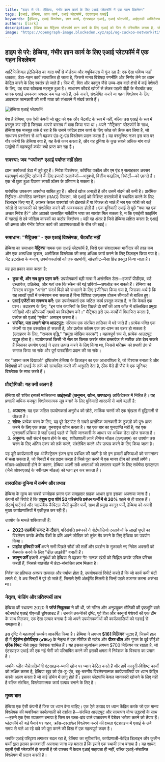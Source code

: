 ```yaml
---
title: "हाइप से परे: हेब्बिया, गंभीर ज्ञान कार्य के लिए एआई प्लेटफॉर्म में एक गहन विश्लेषण"
tags: [एआई, हेब्बिया, ज्ञान कार्य, एआई प्लेटफॉर्म, एंटरप्राइज एआई]
keywords: [हेब्बिया, एआई विश्लेषण, ज्ञान कार्य, एंटरप्राइज एआई, एआई प्लेटफॉर्म, आईएसडी आर्किटेक्चर]
authors: [lark]
description: हेब्बिया का मैट्रिक्स प्लेटफॉर्म ज्ञान कार्य के लिए एआई को फिर से परिभाषित करता है, जो वित्त और कानून में जटिल डेटा विश्लेषण के लिए एक मजबूत समाधान प्रदान करता है। जानें कि कैसे इसकी अनूठी आईएसडी आर्किटेक्चर और संरचित आउटपुट उद्योगों को बदल रहे हैं।
image: "https://opengraph-image.blockeden.xyz/api/og-cuckoo-network?title=हाइप%20से%20परे:%20हेब्बिया,%20गंभीर%20ज्ञान%20कार्य%20के%20लिए%20एआई%20प्लेटफॉर्म%20में%20एक%20गहन%20विश्लेषण"
---
```


## हाइप से परे: हेब्बिया, गंभीर ज्ञान कार्य के लिए एआई प्लेटफॉर्म में एक गहन विश्लेषण

आर्टिफिशियल इंटेलिजेंस का वादा वर्षों से बोर्डरूम और क्यूबिकल्स में गूंज रहा है: एक ऐसा भविष्य जहाँ थकाऊ, डेटा-गहन कार्य स्वचालित हो जाता है, जिससे मानव विशेषज्ञ रणनीति और निर्णय लेने पर ध्यान केंद्रित करने के लिए स्वतंत्र हो जाते हैं। फिर भी, वित्त और कानून जैसे उच्च-दांव वाले क्षेत्रों में कई पेशेवरों के लिए, वह वादा खोखला महसूस हुआ है। साधारण कीवर्ड खोजों से लेकर पहली पीढ़ी के चैटबॉट तक, मानक एआई उपकरण अक्सर कम पड़ जाते हैं, तर्क करने, संश्लेषित करने या गहन विश्लेषण के लिए आवश्यक जानकारी की भारी मात्रा को संभालने में संघर्ष करते हैं।

![हेब्बिया एआई प्लेटफॉर्म](https://opengraph-image.blockeden.xyz/api/og-cuckoo-network?title=हाइप%20से%20परे:%20हेब्बिया,%20गंभीर%20ज्ञान%20कार्य%20के%20लिए%20एआई%20प्लेटफॉर्म%20में%20एक%20गहन%20विश्लेषण)

पेश है हेब्बिया, एक ऐसी कंपनी जो खुद को एक और चैटबॉट के रूप में नहीं, बल्कि उस एआई के रूप में प्रस्तुत कर रही है जिसका आपसे वास्तव में वादा किया गया था। अपने "मैट्रिक्स" प्लेटफॉर्म के साथ, हेब्बिया एक मजबूत तर्क दे रहा है कि उसने जटिल ज्ञान कार्य के लिए कोड को क्रैक कर लिया है, जो साधारण प्रश्नोत्तर से आगे बढ़कर एंड-टू-एंड विश्लेषण प्रदान करता है। यह वस्तुनिष्ठ नज़र इस बात पर गौर करेगी कि हेब्बिया क्या है, यह कैसे काम करता है, और यह दुनिया के कुछ सबसे अधिक मांग वाले उद्योगों में महत्वपूर्ण कर्षण क्यों प्राप्त कर रहा है।

### समस्या: जब "पर्याप्त" एआई पर्याप्त नहीं होता

ज्ञान कार्यकर्ता डेटा में डूबे हुए हैं। निवेश विश्लेषक, कॉर्पोरेट वकील और एम एंड ए सलाहकार अक्सर महत्वपूर्ण अंतर्दृष्टि खोजने के लिए हजारों दस्तावेजों—अनुबंधों, वित्तीय फाइलिंग, रिपोर्टों—को छानते हैं। एक भी छूटा हुआ विवरण लाखों डॉलर के परिणाम दे सकता है।

पारंपरिक उपकरण अपर्याप्त साबित हुए हैं। कीवर्ड खोज अनाड़ी है और उसमें संदर्भ की कमी है। प्रारंभिक रिट्रीवल-ऑगमेंटेड जनरेशन (RAG) सिस्टम, जो एआई को विशिष्ट दस्तावेजों में स्थापित करने के लिए डिज़ाइन किए गए हैं, अक्सर केवल वाक्यांशों को दोहराते हैं या विफल हो जाते हैं जब एक क्वेरी को कई स्रोतों से जानकारी को संश्लेषित करने की आवश्यकता होती है। एक बुनियादी एआई से पूछें "क्या यह एक अच्छा निवेश है?" और आपको उत्साहित मार्केटिंग भाषा का सारांश मिल सकता है, न कि एसईसी फाइलिंग में गहराई से दबे जोखिम कारकों का कठोर विश्लेषण। यही वह अंतर है जिसे हेब्बिया लक्षित करता है: एआई की क्षमता और गंभीर पेशेवर कार्य की आवश्यकताओं के बीच की खाई।

### समाधान: "मैट्रिक्स" - एक एआई विश्लेषक, चैटबॉट नहीं

हेब्बिया का समाधान **मैट्रिक्स** नामक एक एआई प्लेटफॉर्म है, जिसे एक संवादात्मक भागीदार की तरह कम और एक अत्यधिक कुशल, अलौकिक विश्लेषक की तरह अधिक कार्य करने के लिए डिज़ाइन किया गया है। चैट इंटरफ़ेस के बजाय, उपयोगकर्ताओं को एक सहयोगी, स्प्रेडशीट-जैसा ग्रिड प्रस्तुत किया जाता है।

यह इस प्रकार काम करता है:
*   **कुछ भी, और सब कुछ ग्रहण करें:** उपयोगकर्ता बड़ी मात्रा में असंरचित डेटा—हजारों पीडीएफ, वर्ड दस्तावेज़, प्रतिलेख, और यहां तक कि स्कैन की गई छवियां—अपलोड कर सकते हैं। हेब्बिया का सिस्टम वस्तुतः "अनंत" संदर्भ विंडो को संभालने के लिए इंजीनियर किया गया है, जिसका अर्थ है कि यह लाखों पृष्ठों में कनेक्शन बना सकता है बिना विशिष्ट एलएलएम टोकन सीमाओं से बाधित हुए।
*   **एआई एजेंटों का समन्वय करें:** एक उपयोगकर्ता एक जटिल कार्य प्रस्तुत करता है, न कि केवल एक प्रश्न। उदाहरण के लिए, "इन पांच कंपनियों के लिए पिछले दो वर्षों की आय कॉल में उल्लिखित प्रमुख जोखिमों और प्रतिस्पर्धी दबावों का विश्लेषण करें।" मैट्रिक्स इसे उप-कार्यों में विभाजित करता है, प्रत्येक को एआई "एजेंट" असाइन करता है।
*   **संरचित, पता लगाने योग्य आउटपुट:** परिणाम एक संरचित तालिका में भरे जाते हैं। प्रत्येक पंक्ति एक कंपनी या एक दस्तावेज़ हो सकती है, और प्रत्येक कॉलम एक उप-प्रश्न का उत्तर हो सकता है (उदाहरण के लिए, "राजस्व वृद्धि," "प्रमुख जोखिम कारक")। महत्वपूर्ण रूप से, प्रत्येक आउटपुट उद्धृत होता है। उपयोगकर्ता किसी भी सेल पर क्लिक करके स्रोत दस्तावेज़ से सटीक अंश देख सकते हैं जिसका उपयोग एआई ने उत्तर उत्पन्न करने के लिए किया था, जिससे मतिभ्रम को प्रभावी ढंग से समाप्त किया जा सके और पूर्ण पारदर्शिता प्रदान की जा सके।

यह "अपना काम दिखाओ" दृष्टिकोण हेब्बिया के डिज़ाइन का एक आधारशिला है, जो विश्वास बनाता है और विशेषज्ञों को एआई के तर्क को सत्यापित करने की अनुमति देता है, ठीक वैसे ही जैसे वे एक जूनियर विश्लेषक के साथ करते हैं।

### प्रौद्योगिकी: यह क्यों अलग है

हेब्बिया की शक्ति इसकी मालिकाना **आईएसडी (अनुमान, खोज, अपघटन)** आर्किटेक्चर में निहित है। यह प्रणाली अधिक मजबूत विश्लेषणात्मक लूप बनाने के लिए बुनियादी आरएजी से आगे बढ़ती है:

1.  **अपघटन:** यह एक जटिल उपयोगकर्ता अनुरोध को छोटे, तार्किक चरणों की एक श्रृंखला में बुद्धिमानी से तोड़ता है।
2.  **खोज:** प्रत्येक चरण के लिए, यह पूरे डेटासेट से सबसे प्रासंगिक जानकारी के टुकड़ों को पुनः प्राप्त करने के लिए एक उन्नत, पुनरावृत्त खोज करता है। यह एक बार का पुनःप्राप्ति नहीं है; यह एक पुनरावर्ती प्रक्रिया है जहाँ एआई पहले से मिली जानकारी के आधार पर अधिक डेटा खोज सकता है।
3.  **अनुमान:** सही संदर्भ एकत्र होने के बाद, शक्तिशाली लार्ज लैंग्वेज मॉडल (एलएलएम) का उपयोग उस चरण के लिए अंतिम उत्तर को तर्क करने, संश्लेषित करने और उत्पन्न करने के लिए किया जाता है।

यह पूरी कार्यप्रणाली एक ऑर्केस्ट्रेशन इंजन द्वारा प्रबंधित की जाती है जो इन हजारों प्रक्रियाओं को समानांतर में चला सकता है, जो मिनटों में वह प्रदान करता है जिसे पूरा करने में एक मानव टीम को हफ्तों लगेंगे। मॉडल-अज्ञेयवादी होने के कारण, हेब्बिया अपनी तर्क क्षमताओं को लगातार बढ़ाने के लिए सर्वश्रेष्ठ एलएलएम (जैसे ओपनएआई के नवीनतम मॉडल) को प्लग इन कर सकता है।

### वास्तविक दुनिया में कर्षण और प्रभाव

हेब्बिया के मूल्य का सबसे सम्मोहक प्रमाण एक समझदार ग्राहक आधार द्वारा इसका अपनाया जाना है। कंपनी की रिपोर्ट है कि **एयूएम द्वारा शीर्ष 50 परिसंपत्ति प्रबंधन फर्मों में से 30%** पहले से ही ग्राहक हैं। सेंटर्व्यू पार्टनर्स और चार्ल्सबैंक कैपिटल जैसी कुलीन फर्में, साथ ही प्रमुख कानून फर्में, हेब्बिया को अपनी मुख्य कार्यप्रणालियों में एकीकृत कर रही हैं।

उपयोग के मामले शक्तिशाली हैं:
*   **2023 एसवीबी संकट के दौरान**, परिसंपत्ति प्रबंधकों ने पोर्टफोलियो दस्तावेजों के लाखों पृष्ठों का विश्लेषण करके क्षेत्रीय बैंकों के प्रति अपने जोखिम को तुरंत मैप करने के लिए हेब्बिया का उपयोग किया।
*   **प्राइवेट इक्विटी फर्में** अपने सभी पिछले सौदों की शर्तों और प्रदर्शन के मुकाबले नए निवेश अवसरों को बेंचमार्क करने के लिए "डील लाइब्रेरी" बनाती हैं।
*   **कानून फर्में** हजारों अनुबंधों को हेब्बिया से पढ़कर गैर-मानक खंडों को चिह्नित करके उचित परिश्रम करती हैं, जिससे बातचीत में डेटा-संचालित लाभ मिलता है।

निवेश पर प्रतिफल अक्सर तत्काल और पर्याप्त होता है, उपयोगकर्ता रिपोर्ट करते हैं कि जो कार्य कभी घंटों लगते थे, वे अब मिनटों में पूरे हो जाते हैं, जिससे ऐसी अंतर्दृष्टि मिलती है जिन्हें पहले उजागर करना असंभव था।

### नेतृत्व, फंडिंग और प्रतिस्पर्धी लाभ

हेब्बिया की स्थापना 2020 में **जॉर्ज सिवुलका** ने की थी, जो गणित और अनुप्रयुक्त भौतिकी की पृष्ठभूमि वाले स्टैनफोर्ड एआई पीएचडी ड्रॉपआउट हैं। उनकी तकनीकी दृष्टि, पूर्व वित्त और कानूनी पेशेवरों की एक टीम के साथ मिलकर, एक ऐसा उत्पाद बनाया है जो अपने उपयोगकर्ताओं की कार्यप्रणालियों को गहराई से समझता है।

इस दृष्टि ने महत्वपूर्ण समर्थन आकर्षित किया है। हेब्बिया ने लगभग **$161 मिलियन** जुटाए हैं, जिसमें हाल ही में **एंड्रेसेन होरोविट्ज़ (a16z)** के नेतृत्व में एक सीरीज बी राउंड और **पीटर थील** और गूगल के पूर्व सीईओ **एरिक श्मिट** जैसे प्रमुख निवेशक शामिल हैं। यह इसका मूल्यांकन लगभग $700 मिलियन पर रखता है, जो एंटरप्राइज एआई की एक नई श्रेणी को परिभाषित करने की इसकी क्षमता में निवेशक के विश्वास का प्रमाण है।

जबकि ग्लीन जैसे प्रतियोगी एंटरप्राइज-व्यापी खोज पर ध्यान केंद्रित करते हैं और हार्वे कानूनी-विशिष्ट कार्यों को लक्षित करता है, हेब्बिया खुद को एंड-टू-एंड, बहु-चरणीय विश्लेषणात्मक कार्यप्रणालियों पर ध्यान केंद्रित करके अलग करता है जो कई डोमेन में लागू होते हैं। इसका प्लेटफॉर्म केवल जानकारी खोजने के लिए नहीं है बल्कि संरचित, विश्लेषणात्मक कार्य उत्पाद बनाने के लिए है।

### मुख्य बात

हेब्बिया एक ऐसी कंपनी है जिस पर ध्यान देना चाहिए। एक ऐसे उत्पाद पर ध्यान केंद्रित करके जो एक मानव विश्लेषक की व्यवस्थित कार्यप्रणाली को दर्शाता है—संरचित आउटपुट और सत्यापन योग्य उद्धरणों के साथ—इसने एक ऐसा उपकरण बनाया है जिस पर उच्च-दांव वाले वातावरण में पेशेवर भरोसा करने को तैयार हैं। प्लेटफॉर्म की बड़े पैमाने पर गहन, क्रॉस-दस्तावेज़ विश्लेषण करने की क्षमता एंटरप्राइज में एआई के लंबे समय से चले आ रहे वादे को पूरा करने की दिशा में एक महत्वपूर्ण कदम है।

जबकि एआई परिदृश्य लगातार बदल रहा है, हेब्बिया का सुविचारित, कार्यप्रणाली-केंद्रित डिज़ाइन और कुलीन फर्मों द्वारा इसका प्रभावशाली अपनाया जाना यह बताता है कि इसने एक स्थायी लाभ बनाया है। यह शायद पहली ऐसी प्लेटफॉर्म हो सकती है जो वास्तव में केवल एआई सहायता ही नहीं, बल्कि एआई-संचालित विश्लेषण भी प्रदान करती है।
